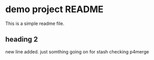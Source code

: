 # demo project README
This is a simple readme file.

## heading 2

new line added.
just somthing going on for stash
checking p4merge